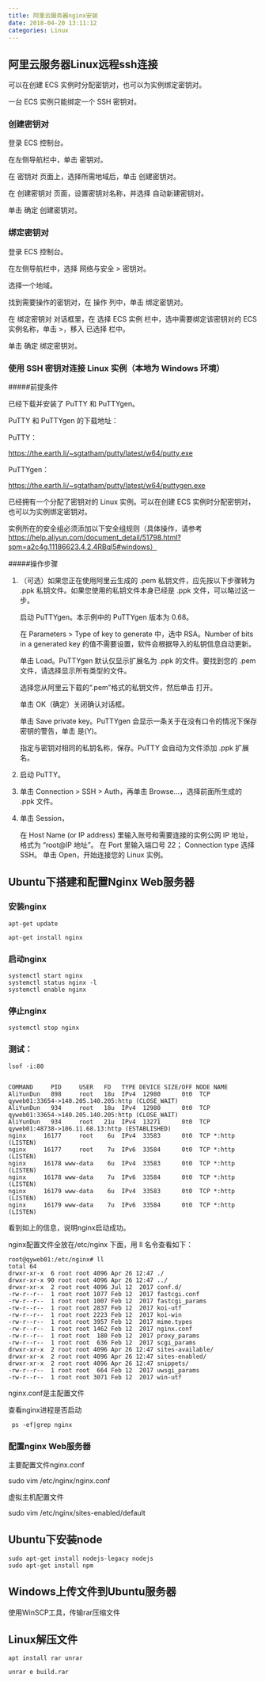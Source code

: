 ```yaml
---
title: 阿里云服务器nginx安装
date: 2018-04-20 13:11:12
categories: Linux
---
```


## 阿里云服务器Linux远程ssh连接

	
可以在创建 ECS 实例时分配密钥对，也可以为实例绑定密钥对。

一台 ECS 实例只能绑定一个 SSH 密钥对。

### 创建密钥对

登录 ECS 控制台。

在左侧导航栏中，单击 密钥对。

在 密钥对 页面上，选择所需地域后，单击 创建密钥对。

在 创建密钥对 页面，设置密钥对名称，并选择 自动新建密钥对。

单击 确定 创建密钥对。

### 绑定密钥对

登录 ECS 控制台。

在左侧导航栏中，选择 网络与安全 > 密钥对。
	
选择一个地域。
	
找到需要操作的密钥对，在 操作 列中，单击 绑定密钥对。

在 绑定密钥对 对话框里，在 选择 ECS 实例 栏中，选中需要绑定该密钥对的 ECS 实例名称，单击 >，移入 已选择 栏中。

单击 确定 绑定密钥对。

### 使用 SSH 密钥对连接 Linux 实例（本地为 Windows 环境）

#####前提条件

已经下载并安装了 PuTTY 和 PuTTYgen。

PuTTY 和 PuTTYgen 的下载地址：

PuTTY：

https://the.earth.li/~sgtatham/putty/latest/w64/putty.exe

PuTTYgen：

https://the.earth.li/~sgtatham/putty/latest/w64/puttygen.exe

已经拥有一个分配了密钥对的 Linux 实例。可以在创建 ECS 实例时分配密钥对，也可以为实例绑定密钥对。

实例所在的安全组必须添加以下安全组规则（具体操作，请参考 https://help.aliyun.com/document_detail/51798.html?spm=a2c4g.11186623.4.2.4RBql5#windows）



#####操作步骤

1. （可选）如果您正在使用阿里云生成的 .pem 私钥文件，应先按以下步骤转为 .ppk 私钥文件。如果您使用的私钥文件本身已经是 .ppk 文件，可以略过这一步。
 
	启动 PuTTYgen。本示例中的 PuTTYgen 版本为 0.68。

	在 Parameters > Type of key to generate 中，选中 RSA。Number of bits in a generated key 的值不需要设置，软件会根据导入的私钥信息自动更新。

	单击 Load。PuTTYgen 默认仅显示扩展名为 .ppk 的文件。要找到您的 .pem 文件，请选择显示所有类型的文件。

	选择您从阿里云下载的“.pem”格式的私钥文件，然后单击 打开。

	单击 OK（确定）关闭确认对话框。

	单击 Save private key。PuTTYgen 会显示一条关于在没有口令的情况下保存密钥的警告，单击 是(Y)。

	指定与密钥对相同的私钥名称，保存。PuTTY 会自动为文件添加 .ppk 扩展名。
2. 启动 PuTTY。
3. 单击 Connection > SSH > Auth，再单击 Browse…，选择前面所生成的 .ppk 文件。
4. 单击 Session，

	在 Host Name (or IP address) 里输入账号和需要连接的实例公网 IP 地址，格式为 “root@IP 地址”。
	在 Port 里输入端口号 22；
	Connection type 选择 SSH。
	单击 Open，开始连接您的 Linux 实例。	

## Ubuntu下搭建和配置Nginx Web服务器

### 安装nginx

	apt-get update

	apt-get install nginx

### 启动nginx

	systemctl start nginx
	systemctl status nginx -l
	systemctl enable nginx

### 停止nginx

	systemctl stop nginx

### 测试：

	lsof -i:80


	COMMAND     PID     USER   FD   TYPE DEVICE SIZE/OFF NODE NAME
	AliYunDun   898     root   18u  IPv4  12980      0t0  TCP qyweb01:33654->140.205.140.205:http (CLOSE_WAIT)
	AliYunDun   934     root   18u  IPv4  12980      0t0  TCP qyweb01:33654->140.205.140.205:http (CLOSE_WAIT)
	AliYunDun   934     root   21u  IPv4  13271      0t0  TCP qyweb01:48738->106.11.68.13:http (ESTABLISHED)
	nginx     16177     root    6u  IPv4  33583      0t0  TCP *:http (LISTEN)
	nginx     16177     root    7u  IPv6  33584      0t0  TCP *:http (LISTEN)
	nginx     16178 www-data    6u  IPv4  33583      0t0  TCP *:http (LISTEN)
	nginx     16178 www-data    7u  IPv6  33584      0t0  TCP *:http (LISTEN)
	nginx     16179 www-data    6u  IPv4  33583      0t0  TCP *:http (LISTEN)
	nginx     16179 www-data    7u  IPv6  33584      0t0  TCP *:http (LISTEN)


看到如上的信息，说明nginx启动成功。

nginx配置文件全放在/etc/nginx 下面，用 ll 名令查看如下：

	root@qyweb01:/etc/nginx# ll
	total 64
	drwxr-xr-x  6 root root 4096 Apr 26 12:47 ./
	drwxr-xr-x 90 root root 4096 Apr 26 12:47 ../
	drwxr-xr-x  2 root root 4096 Jul 12  2017 conf.d/
	-rw-r--r--  1 root root 1077 Feb 12  2017 fastcgi.conf
	-rw-r--r--  1 root root 1007 Feb 12  2017 fastcgi_params
	-rw-r--r--  1 root root 2837 Feb 12  2017 koi-utf
	-rw-r--r--  1 root root 2223 Feb 12  2017 koi-win
	-rw-r--r--  1 root root 3957 Feb 12  2017 mime.types
	-rw-r--r--  1 root root 1462 Feb 12  2017 nginx.conf
	-rw-r--r--  1 root root  180 Feb 12  2017 proxy_params
	-rw-r--r--  1 root root  636 Feb 12  2017 scgi_params
	drwxr-xr-x  2 root root 4096 Apr 26 12:47 sites-available/
	drwxr-xr-x  2 root root 4096 Apr 26 12:47 sites-enabled/
	drwxr-xr-x  2 root root 4096 Apr 26 12:47 snippets/
	-rw-r--r--  1 root root  664 Feb 12  2017 uwsgi_params
	-rw-r--r--  1 root root 3071 Feb 12  2017 win-utf

nginx.conf是主配置文件

查看nginx进程是否启动

	 ps -ef|grep nginx

### 配置nginx Web服务器

主要配置文件nginx.conf

sudo vim /etc/nginx/nginx.conf

虚拟主机配置文件

sudo vim /etc/nginx/sites-enabled/default

## Ubuntu下安装node

	sudo apt-get install nodejs-legacy nodejs 
	sudo apt-get install npm

## Windows上传文件到Ubuntu服务器

使用WinSCP工具，传输rar压缩文件

## Linux解压文件

	apt install rar unrar
	
	unrar e build.rar





